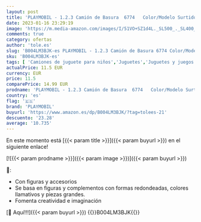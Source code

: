 ```yaml
---
layout: post
title: 'PLAYMOBIL - 1.2.3 Camión de Basura  6774   Color/Modelo Surtido  20.8 x 16.0 x 8.9'
date: 2023-01-16 23:29:19
image: 'https://m.media-amazon.com/images/I/51VO+SZ1d4L._SL500_._SL400_.jpg'
comments: true
category: ofertas
author: 'tole.es'
slug: 'B004LM3BJK-es PLAYMOBIL - 1.2.3 Camión de Basura 6774 Color/Modelo...'
sku: 'B004LM3BJK-es'
tags: [ 'Camiones de juguete para niños','Juguetes','Juguetes y juegos','Vehículos de juguete para niños','playmobil','🇪🇸', ]
actualPrice: 11.5 EUR
currency: EUR
price: 11.5
comparePrice: 14.99 EUR
prodname: 'PLAYMOBIL - 1.2.3 Camión de Basura  6774   Color/Modelo Surtido  20.8 x 16.0 x 8.9'
country: 'es'
flag: '🇪🇸'
brand: 'PLAYMOBIL'
buyurl: 'https://www.amazon.es/dp/B004LM3BJK/?tag=tolees-21'
descuento: '23.28'
average: '10.735'
---
```


En este momento está [{{< param title >}}]({{< param buyurl >}}) en el siguiente enlace!

[![{{< param prodname >}}]({{< param image >}})]({{< param buyurl >}})

🔎:

- Con figuras y accesorios
- Se basa en figuras y complementos con formas redondeadas, colores llamativos y piezas grandes.
- Fomenta creatividad e imaginación

[🛒 Aquí!!!]({{< param buyurl >}})
{{<world>}}B004LM3BJK{{</world>}}
